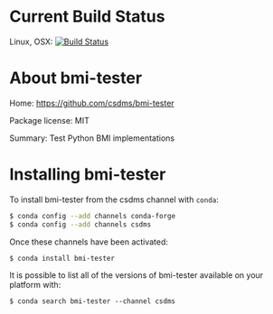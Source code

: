 # Current Build Status

Linux, OSX: [![Build
Status](https://travis-ci.org/csdms-stack/bmi-tester-recipe.svg?branch=master)](https://travis-ci.org/csdms-stack/bmi-tester-recipe)

# About bmi-tester

Home: https://github.com/csdms/bmi-tester

Package license: MIT

Summary: Test Python BMI implementations

# Installing bmi-tester

To install bmi-tester from the csdms channel with `conda`:
```bash
$ conda config --add channels conda-forge
$ conda config --add channels csdms
```

Once these channels have been activated:
```bash
$ conda install bmi-tester
```

It is possible to list all of the versions of bmi-tester available on your
platform with:

```
$ conda search bmi-tester --channel csdms
```
